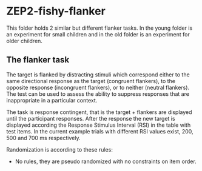 # ZEP2-fishy-flanker

This folder holds 2 similar but different flanker tasks. In the
young folder is an experiment for small children and in the old folder is
an experiment for older children.

## The flanker task

The target is flanked by distracting stimuli which correspond either to the same
directional response as the target (congruent flankers), to the opposite
response (incongruent flankers), or to neither (neutral flankers).
The test can be used to assess the ability to suppress responses that are
inappropriate in a particular context.

The task is response contingent, that is the target + flankers are displayed
until the participant responses. After the response the new target is displayed
according the Response Stimulus Interval (RSI) in the table with test items.
In the current example trials with different RSI values exist, 200, 500 and 700
ms respectively.

Randomization is according to these rules:

* No rules, they are pseudo randomized with no constraints on item order.
